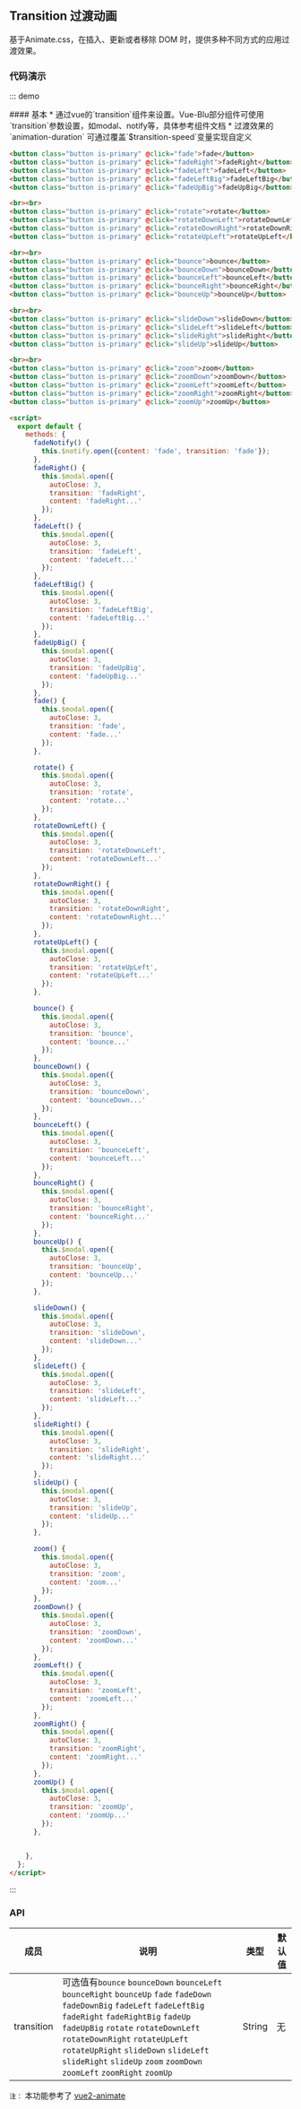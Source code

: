 ## Transition 过渡动画

基于Animate.css，在插入、更新或者移除 DOM 时，提供多种不同方式的应用过渡效果。

### 代码演示

::: demo
<summary>
  #### 基本
  * 通过vue的`transition`组件来设置。Vue-Blu部分组件可使用`transition`参数设置，如modal、notify等，具体参考组件文档
  * 过渡效果的`animation-duration` 可通过覆盖`$transition-speed`变量实现自定义
</summary>

```html
<button class="button is-primary" @click="fade">fade</button>
<button class="button is-primary" @click="fadeRight">fadeRight</button>
<button class="button is-primary" @click="fadeLeft">fadeLeft</button>
<button class="button is-primary" @click="fadeLeftBig">fadeLeftBig</button>
<button class="button is-primary" @click="fadeUpBig">fadeUpBig</button>

<br><br>
<button class="button is-primary" @click="rotate">rotate</button>
<button class="button is-primary" @click="rotateDownLeft">rotateDownLeft</button>
<button class="button is-primary" @click="rotateDownRight">rotateDownRight</button>
<button class="button is-primary" @click="rotateUpLeft">rotateUpLeft</button>

<br><br>
<button class="button is-primary" @click="bounce">bounce</button>
<button class="button is-primary" @click="bounceDown">bounceDown</button>
<button class="button is-primary" @click="bounceLeft">bounceLeft</button>
<button class="button is-primary" @click="bounceRight">bounceRight</button>
<button class="button is-primary" @click="bounceUp">bounceUp</button>

<br><br>
<button class="button is-primary" @click="slideDown">slideDown</button>
<button class="button is-primary" @click="slideLeft">slideLeft</button>
<button class="button is-primary" @click="slideRight">slideRight</button>
<button class="button is-primary" @click="slideUp">slideUp</button>

<br><br>
<button class="button is-primary" @click="zoom">zoom</button>
<button class="button is-primary" @click="zoomDown">zoomDown</button>
<button class="button is-primary" @click="zoomLeft">zoomLeft</button>
<button class="button is-primary" @click="zoomRight">zoomRight</button>
<button class="button is-primary" @click="zoomUp">zoomUp</button>

<script>
  export default {
    methods: {
      fadeNotify() {
        this.$notify.open({content: 'fade', transition: 'fade'});
      },
      fadeRight() {
        this.$modal.open({
          autoClose: 3,
          transition: 'fadeRight',
          content: 'fadeRight...'
        });
      },
      fadeLeft() {
        this.$modal.open({
          autoClose: 3,
          transition: 'fadeLeft',
          content: 'fadeLeft...'
        });
      },
      fadeLeftBig() {
        this.$modal.open({
          autoClose: 3,
          transition: 'fadeLeftBig',
          content: 'fadeLeftBig...'
        });
      },
      fadeUpBig() {
        this.$modal.open({
          autoClose: 3,
          transition: 'fadeUpBig',
          content: 'fadeUpBig...'
        });
      },
      fade() {
        this.$modal.open({
          autoClose: 3,
          transition: 'fade',
          content: 'fade...'
        });
      },

      rotate() {
        this.$modal.open({
          autoClose: 3,
          transition: 'rotate',
          content: 'rotate...'
        });
      },
      rotateDownLeft() {
        this.$modal.open({
          autoClose: 3,
          transition: 'rotateDownLeft',
          content: 'rotateDownLeft...'
        });
      },
      rotateDownRight() {
        this.$modal.open({
          autoClose: 3,
          transition: 'rotateDownRight',
          content: 'rotateDownRight...'
        });
      },
      rotateUpLeft() {
        this.$modal.open({
          autoClose: 3,
          transition: 'rotateUpLeft',
          content: 'rotateUpLeft...'
        });
      },

      bounce() {
        this.$modal.open({
          autoClose: 3,
          transition: 'bounce',
          content: 'bounce...'
        });
      },
      bounceDown() {
        this.$modal.open({
          autoClose: 3,
          transition: 'bounceDown',
          content: 'bounceDown...'
        });
      },
      bounceLeft() {
        this.$modal.open({
          autoClose: 3,
          transition: 'bounceLeft',
          content: 'bounceLeft...'
        });
      },
      bounceRight() {
        this.$modal.open({
          autoClose: 3,
          transition: 'bounceRight',
          content: 'bounceRight...'
        });
      },
      bounceUp() {
        this.$modal.open({
          autoClose: 3,
          transition: 'bounceUp',
          content: 'bounceUp...'
        });
      },

      slideDown() {
        this.$modal.open({
          autoClose: 3,
          transition: 'slideDown',
          content: 'slideDown...'
        });
      },
      slideLeft() {
        this.$modal.open({
          autoClose: 3,
          transition: 'slideLeft',
          content: 'slideLeft...'
        });
      },
      slideRight() {
        this.$modal.open({
          autoClose: 3,
          transition: 'slideRight',
          content: 'slideRight...'
        });
      },
      slideUp() {
        this.$modal.open({
          autoClose: 3,
          transition: 'slideUp',
          content: 'slideUp...'
        });
      },

      zoom() {
        this.$modal.open({
          autoClose: 3,
          transition: 'zoom',
          content: 'zoom...'
        });
      },
      zoomDown() {
        this.$modal.open({
          autoClose: 3,
          transition: 'zoomDown',
          content: 'zoomDown...'
        });
      },
      zoomLeft() {
        this.$modal.open({
          autoClose: 3,
          transition: 'zoomLeft',
          content: 'zoomLeft...'
        });
      },
      zoomRight() {
        this.$modal.open({
          autoClose: 3,
          transition: 'zoomRight',
          content: 'zoomRight...'
        });
      },
      zoomUp() {
        this.$modal.open({
          autoClose: 3,
          transition: 'zoomUp',
          content: 'zoomUp...'
        });
      },


    },
  };
</script>

```
:::

### API

| 成员        | 说明           | 类型               | 默认值       |
|------------|----------------|--------------------|--------------|
| transition |可选值有`bounce` `bounceDown` `bounceLeft` `bounceRight` `bounceUp` `fade` `fadeDown` `fadeDownBig` `fadeLeft` `fadeLeftBig` `fadeRight` `fadeRightBig` `fadeUp` `fadeUpBig` `rotate` `rotateDownLeft` `rotateDownRight` `rotateUpLeft` `rotateUpRight` `slideDown` `slideLeft` `slideRight` `slideUp` `zoom` `zoomDown` `zoomLeft` `zoomRight` `zoomUp` | String | 无    |

`注：` 本功能参考了 [vue2-animate](https://github.com/asika32764/vue2-animate)

<script>
export default {
  methods: {
    fadeNotify() {
      this.$notify.open({content: 'fade', transition: 'fade'});
    },
    fadeRight() {
      this.$modal.open({
        autoClose: 3,
        transition: 'fadeRight',
        content: 'fadeRight...'
      });
    },
    fadeLeft() {
      this.$modal.open({
        autoClose: 3,
        transition: 'fadeLeft',
        content: 'fadeLeft...'
      });
    },
    fadeLeftBig() {
      this.$modal.open({
        autoClose: 3,
        transition: 'fadeLeftBig',
        content: 'fadeLeftBig...'
      });
    },
    fadeUpBig() {
      this.$modal.open({
        autoClose: 3,
        transition: 'fadeUpBig',
        content: 'fadeUpBig...'
      });
    },
    fade() {
      this.$modal.open({
        autoClose: 3,
        transition: 'fade',
        content: 'fade...'
      });
    },

    rotate() {
      this.$modal.open({
        autoClose: 3,
        transition: 'rotate',
        content: 'rotate...'
      });
    },
    rotateDownLeft() {
      this.$modal.open({
        autoClose: 3,
        transition: 'rotateDownLeft',
        content: 'rotateDownLeft...'
      });
    },
    rotateDownRight() {
      this.$modal.open({
        autoClose: 3,
        transition: 'rotateDownRight',
        content: 'rotateDownRight...'
      });
    },
    rotateUpLeft() {
      this.$modal.open({
        autoClose: 3,
        transition: 'rotateUpLeft',
        content: 'rotateUpLeft...'
      });
    },

    bounce() {
      this.$modal.open({
        autoClose: 3,
        transition: 'bounce',
        content: 'bounce...'
      });
    },
    bounceDown() {
      this.$modal.open({
        autoClose: 3,
        transition: 'bounceDown',
        content: 'bounceDown...'
      });
    },
    bounceLeft() {
      this.$modal.open({
        autoClose: 3,
        transition: 'bounceLeft',
        content: 'bounceLeft...'
      });
    },
    bounceRight() {
      this.$modal.open({
        autoClose: 3,
        transition: 'bounceRight',
        content: 'bounceRight...'
      });
    },
    bounceUp() {
      this.$modal.open({
        autoClose: 3,
        transition: 'bounceUp',
        content: 'bounceUp...'
      });
    },

    slideDown() {
      this.$modal.open({
        autoClose: 3,
        transition: 'slideDown',
        content: 'slideDown...'
      });
    },
    slideLeft() {
      this.$modal.open({
        autoClose: 3,
        transition: 'slideLeft',
        content: 'slideLeft...'
      });
    },
    slideRight() {
      this.$modal.open({
        autoClose: 3,
        transition: 'slideRight',
        content: 'slideRight...'
      });
    },
    slideUp() {
      this.$modal.open({
        autoClose: 3,
        transition: 'slideUp',
        content: 'slideUp...'
      });
    },

    zoom() {
      this.$modal.open({
        autoClose: 3,
        transition: 'zoom',
        content: 'zoom...'
      });
    },
    zoomDown() {
      this.$modal.open({
        autoClose: 3,
        transition: 'zoomDown',
        content: 'zoomDown...'
      });
    },
    zoomLeft() {
      this.$modal.open({
        autoClose: 3,
        transition: 'zoomLeft',
        content: 'zoomLeft...'
      });
    },
    zoomRight() {
      this.$modal.open({
        autoClose: 3,
        transition: 'zoomRight',
        content: 'zoomRight...'
      });
    },
    zoomUp() {
      this.$modal.open({
        autoClose: 3,
        transition: 'zoomUp',
        content: 'zoomUp...'
      });
    },


  },
};
</script>
